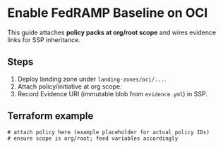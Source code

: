 # Enable FedRAMP Baseline on OCI

This guide attaches **policy packs at org/root scope** and wires evidence links for SSP inheritance.

## Steps
1. Deploy landing zone under `landing-zones/oci/...`.
2. Attach policy/initiative at org scope:
3. Record Evidence URI (immutable blob from `evidence.yml`) in SSP.

## Terraform example
```hcl
# attach policy here (example placeholder for actual policy IDs)
# ensure scope is org/root; feed variables accordingly
```
